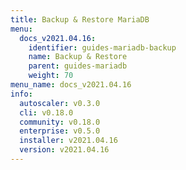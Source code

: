 ```yaml
---
title: Backup & Restore MariaDB
menu:
  docs_v2021.04.16:
    identifier: guides-mariadb-backup
    name: Backup & Restore
    parent: guides-mariadb
    weight: 70
menu_name: docs_v2021.04.16
info:
  autoscaler: v0.3.0
  cli: v0.18.0
  community: v0.18.0
  enterprise: v0.5.0
  installer: v2021.04.16
  version: v2021.04.16
---
```


